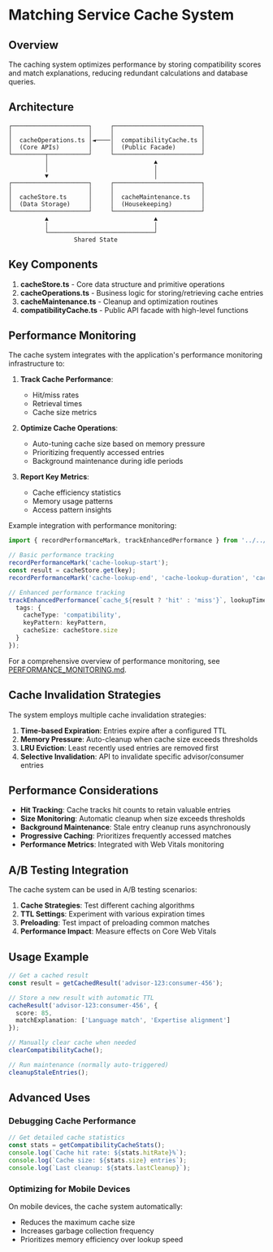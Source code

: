 
# Matching Service Cache System

## Overview

The caching system optimizes performance by storing compatibility scores and match explanations, 
reducing redundant calculations and database queries.

## Architecture

```
┌─────────────────────┐     ┌────────────────────────┐
│                     │     │                        │
│  cacheOperations.ts │◄────│  compatibilityCache.ts │
│  (Core APIs)        │     │  (Public Facade)       │
└─────────┬───────────┘     └────────────────────────┘
          │                             ▲
          │                             │
          ▼                             │
┌─────────────────────┐     ┌────────────────────────┐
│                     │     │                        │
│  cacheStore.ts      │     │  cacheMaintenance.ts   │
│  (Data Storage)     │     │  (Housekeeping)        │
└─────────────────────┘     └────────────────────────┘
          ▲                             ▲
          │                             │
          └─────────────────────────────┘
                  Shared State
```

## Key Components

1. **cacheStore.ts** - Core data structure and primitive operations
2. **cacheOperations.ts** - Business logic for storing/retrieving cache entries
3. **cacheMaintenance.ts** - Cleanup and optimization routines
4. **compatibilityCache.ts** - Public API facade with high-level functions

## Performance Monitoring

The cache system integrates with the application's performance monitoring infrastructure to:

1. **Track Cache Performance**:
   - Hit/miss rates
   - Retrieval times
   - Cache size metrics
   
2. **Optimize Cache Operations**:
   - Auto-tuning cache size based on memory pressure
   - Prioritizing frequently accessed entries
   - Background maintenance during idle periods

3. **Report Key Metrics**:
   - Cache efficiency statistics
   - Memory usage patterns
   - Access pattern insights

Example integration with performance monitoring:

```typescript
import { recordPerformanceMark, trackEnhancedPerformance } from '../../../utils/performance';

// Basic performance tracking
recordPerformanceMark('cache-lookup-start');
const result = cacheStore.get(key);
recordPerformanceMark('cache-lookup-end', 'cache-lookup-duration', 'cache-lookup-start');

// Enhanced performance tracking
trackEnhancedPerformance(`cache_${result ? 'hit' : 'miss'}`, lookupTimeMs, {
  tags: {
    cacheType: 'compatibility',
    keyPattern: keyPattern,
    cacheSize: cacheStore.size
  }
});
```

For a comprehensive overview of performance monitoring, see [PERFORMANCE_MONITORING.md](/docs/PERFORMANCE_MONITORING.md).

## Cache Invalidation Strategies

The system employs multiple cache invalidation strategies:

1. **Time-based Expiration**: Entries expire after a configured TTL
2. **Memory Pressure**: Auto-cleanup when cache size exceeds thresholds
3. **LRU Eviction**: Least recently used entries are removed first
4. **Selective Invalidation**: API to invalidate specific advisor/consumer entries

## Performance Considerations

* **Hit Tracking**: Cache tracks hit counts to retain valuable entries
* **Size Monitoring**: Automatic cleanup when size exceeds thresholds
* **Background Maintenance**: Stale entry cleanup runs asynchronously
* **Progressive Caching**: Prioritizes frequently accessed matches
* **Performance Metrics**: Integrated with Web Vitals monitoring

## A/B Testing Integration

The cache system can be used in A/B testing scenarios:

1. **Cache Strategies**: Test different caching algorithms
2. **TTL Settings**: Experiment with various expiration times
3. **Preloading**: Test impact of preloading common matches
4. **Performance Impact**: Measure effects on Core Web Vitals

## Usage Example

```typescript
// Get a cached result
const result = getCachedResult('advisor-123:consumer-456');

// Store a new result with automatic TTL
cacheResult('advisor-123:consumer-456', { 
  score: 85, 
  matchExplanation: ['Language match', 'Expertise alignment'] 
});

// Manually clear cache when needed
clearCompatibilityCache();

// Run maintenance (normally auto-triggered)
cleanupStaleEntries();
```

## Advanced Uses

### Debugging Cache Performance

```typescript
// Get detailed cache statistics
const stats = getCompatibilityCacheStats();
console.log(`Cache hit rate: ${stats.hitRate}%`);
console.log(`Cache size: ${stats.size} entries`);
console.log(`Last cleanup: ${stats.lastCleanup}`);
```

### Optimizing for Mobile Devices

On mobile devices, the cache system automatically:
- Reduces the maximum cache size
- Increases garbage collection frequency
- Prioritizes memory efficiency over lookup speed
